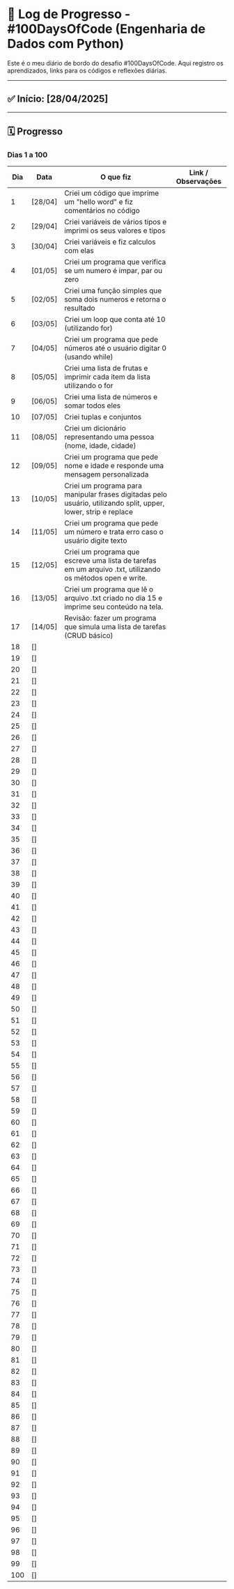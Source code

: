 # 📓 Log de Progresso - #100DaysOfCode (Engenharia de Dados com Python)

Este é o meu diário de bordo do desafio #100DaysOfCode. Aqui registro os aprendizados, links para os códigos e reflexões diárias.

---

## ✅ Início: [28/04/2025]

---

## 🗓️ Progresso

### Dias 1 a 100

| Dia | Data       | O que fiz                                                 | Link / Observações                   |
|-----|------------|-----------------------------------------------------------|--------------------------------------|
| 1   | [28/04]    | Criei um código que imprime um "hello word" e fiz comentários no código |                                      |
| 2   | [29/04]    | Criei variáveis de vários tipos e imprimi os seus valores e tipos       |                                      |
| 3   | [30/04]    | Criei variáveis e fiz calculos com elas  |                                      |
| 4   | [01/05]    | Criei um programa que verifica se um numero é impar, par ou zero |                                      |
| 5   | [02/05]    | Criei uma função simples que soma dois numeros e retorna o resultado |                                      |
| 6   | [03/05]    | Criei um loop que conta até 10 (utilizando for) |                                      |
| 7   | [04/05]    | Criei um programa que pede números até o usuário digitar 0 (usando while) |                                      |
| 8   | [05/05]    | Criei uma lista de frutas e imprimir cada item da lista utilizando o for |                                      |
| 9   | [06/05]    | Criei uma lista de números e somar todos eles |                                      |
| 10  | [07/05]    | Criei tuplas e conjuntos |                                      |
| 11  | [08/05]    | Criei um dicionário representando uma pessoa (nome, idade, cidade) |                                      |
| 12  | [09/05]    | Criei um programa que pede nome e idade e responde uma mensagem personalizada |                                  |
| 13  | [10/05]    | Criei um programa para manipular frases digitadas pelo usuário, utilizando split, upper, lower, strip e replace |     |
| 14  | [11/05]    | Criei um programa que pede um número e trata erro caso o usuário digite texto |                           |
| 15  | [12/05]    | Criei um programa que escreve uma lista de tarefas em um arquivo .txt, utilizando os métodos open e write. |     |
| 16  | [13/05]    | Criei um programa que lê o arquivo .txt criado no dia 15 e imprime seu conteúdo na tela. |                       |
| 17  | [14/05]    | Revisão: fazer um programa que simula uma lista de tarefas (CRUD básico) |                                      |
| 18  | []    |                                                           |                                      |
| 19  | []    |                                                           |                                      |
| 20  | []    |                                                           |                                      |
| 21  | []    |                                                           |                                      |
| 22  | []    |                                                           |                                      |
| 23  | []    |                                                           |                                      |
| 24  | []    |                                                           |                                      |
| 25  | []    |                                                           |                                      |
| 26  | []    |                                                           |                                      |
| 27  | []    |                                                           |                                      |
| 28  | []    |                                                           |                                      |
| 29  | []    |                                                           |                                      |
| 30  | []    |                                                           |                                      |
| 31  | []    |                                                           |                                      |
| 32  | []    |                                                           |                                      |
| 33  | []    |                                                           |                                      |
| 34  | []    |                                                           |                                      |
| 35  | []    |                                                           |                                      |
| 36  | []    |                                                           |                                      |
| 37  | []    |                                                           |                                      |
| 38  | []    |                                                           |                                      |
| 39  | []    |                                                           |                                      |
| 40  | []    |                                                           |                                      |
| 41  | []    |                                                           |                                      |
| 42  | []    |                                                           |                                      |
| 43  | []    |                                                           |                                      |
| 44  | []    |                                                           |                                      |
| 45  | []    |                                                           |                                      |
| 46  | []    |                                                           |                                      |
| 47  | []    |                                                           |                                      |
| 48  | []    |                                                           |                                      |
| 49  | []    |                                                           |                                      |
| 50  | []    |                                                           |                                      |
| 51  | []    |                                                           |                                      |
| 52  | []    |                                                           |                                      |
| 53  | []    |                                                           |                                      |
| 54  | []    |                                                           |                                      |
| 55  | []    |                                                           |                                      |
| 56  | []    |                                                           |                                      |
| 57  | []    |                                                           |                                      |
| 58  | []    |                                                           |                                      |
| 59  | []    |                                                           |                                      |
| 60  | []    |                                                           |                                      |
| 61  | []    |                                                           |                                      |
| 62  | []    |                                                           |                                      |
| 63  | []    |                                                           |                                      |
| 64  | []    |                                                           |                                      |
| 65  | []    |                                                           |                                      |
| 66  | []    |                                                           |                                      |
| 67  | []    |                                                           |                                      |
| 68  | []    |                                                           |                                      |
| 69  | []    |                                                           |                                      |
| 70  | []    |                                                           |                                      |
| 71  | []    |                                                           |                                      |
| 72  | []    |                                                           |                                      |
| 73  | []    |                                                           |                                      |
| 74  | []    |                                                           |                                      |
| 75  | []    |                                                           |                                      |
| 76  | []    |                                                           |                                      |
| 77  | []    |                                                           |                                      |
| 78  | []    |                                                           |                                      |
| 79  | []    |                                                           |                                      |
| 80  | []    |                                                           |                                      |
| 81  | []    |                                                           |                                      |
| 82  | []    |                                                           |                                      |
| 83  | []    |                                                           |                                      |
| 84  | []    |                                                           |                                      |
| 85  | []    |                                                           |                                      |
| 86  | []    |                                                           |                                      |
| 87  | []    |                                                           |                                      |
| 88  | []    |                                                           |                                      |
| 89  | []    |                                                           |                                      |
| 90  | []    |                                                           |                                      |
| 91  | []    |                                                           |                                      |
| 92  | []    |                                                           |                                      |
| 93  | []    |                                                           |                                      |
| 94  | []    |                                                           |                                      |
| 95  | []    |                                                           |                                      |
| 96  | []    |                                                           |                                      |
| 97  | []    |                                                           |                                      |
| 98  | []    |                                                           |                                      |
| 99  | []    |                                                           |                                      |
| 100 | []    |                                                           |                                      |